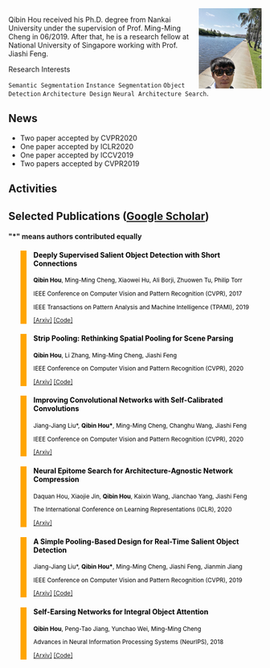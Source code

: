 

<img src="https://github.com/Andrew-Qibin/homepage/raw/master/photo.jpeg" align="right" height="160" width="125">

Qibin Hou received his Ph.D. degree from Nankai University under the supervision of Prof. Ming-Ming Cheng in 06/2019.
After that, he is a research fellow at National University of Singapore working with Prof. Jiashi Feng.
  
Research Interests

`Semantic Segmentation` `Instance Segmentation` `Object Detection`
`Architecture Design` `Neural Architecture Search`.    
  
  

## News

+ Two paper accepted by CVPR2020
+ One paper accepted by ICLR2020
+ One paper accepted by ICCV2019
+ Two papers accepted by CVPR2019

## Activities



## Selected Publications ([Google Scholar](https://scholar.google.com/citations?user=fF8OFV8AAAAJ&hl=en))

#### "*" means authors contributed equally

<blockquote style="color: black;  border-width: 12px; border-color: orange">   
  <h4><b>Deeply Supervised Salient Object Detection with Short Connections</b></h4>   
  <sub><p style="line-height:15px"> <b>Qibin Hou</b>, Ming-Ming Cheng, Xiaowei Hu, Ali Borji, Zhuowen Tu, Philip Torr</p> 
  <p style="line-height:15px">IEEE Conference on Computer Vision and Pattern Recognition (CVPR), 2017</p> 
  <p style="line-height:15px">IEEE Transactions on Pattern Analysis and Machine Intelligence (TPAMI), 2019</p>   
  <p style="line-height:15px color: red"> <a href="https://arxiv.org/pdf/1611.04849.pdf">[Arxiv]</a> <a href="https://github.com/Andrew-Qibin/DSS">[Code]</a></p>   
  </sub>
</blockquote>
 
<blockquote style="color: black;  border-width: 12px; border-color: orange">   
  <h4><b>Strip Pooling: Rethinking Spatial Pooling for Scene Parsing</b></h4>   
  <sub><p style="line-height:15px"> <b>Qibin Hou</b>, Li Zhang, Ming-Ming Cheng, Jiashi Feng</p> 
  <p style="line-height:15px">IEEE Conference on Computer Vision and Pattern Recognition (CVPR), 2020</p>   
  <p style="line-height:15px"> <a href="https://arxiv.org/pdf/2003.13328.pdf">[Arxiv]</a> <a href="https://github.com/Andrew-Qibin/SPNet">[Code]</a></p>   
  </sub>
</blockquote>
  
<blockquote style="color: black;  border-width: 12px; border-color: orange">   
  <h4><b>Improving Convolutional Networks with Self-Calibrated Convolutions</b></h4>   
  <sub><p style="line-height:15px"> Jiang-Jiang Liu*, <b>Qibin Hou*</b>, Ming-Ming Cheng, Changhu Wang, Jiashi Feng</p> 
  <p style="line-height:15px">IEEE Conference on Computer Vision and Pattern Recognition (CVPR), 2020</p>   
  <p style="line-height:15px"> <a href="http://mftp.mmcheng.net/Papers/20cvprSCNet.pdf">[Arxiv]</a></p>   
  </sub>
</blockquote>

<blockquote style="color: black;  border-width: 12px; border-color: orange">   
  <h4><b>Neural Epitome Search for Architecture-Agnostic Network Compression</b></h4>   
  <sub><p style="line-height:15px"> Daquan Hou, Xiaojie Jin, <b>Qibin Hou</b>, Kaixin Wang, Jianchao Yang, Jiashi Feng </p> 
  <p style="line-height:15px">The International Conference on Learning Representations (ICLR), 2020 </p>   
  <p style="line-height:15px"> <a href="https://arxiv.org/pdf/1907.05642.pdf">[Arxiv]</a></p>   
  </sub>
</blockquote>

<blockquote style="color: black;  border-width: 12px; border-color: orange">   
  <h4><b>A Simple Pooling-Based Design for Real-Time Salient Object Detection</b></h4>   
  <sub><p style="line-height:15px"> Jiang-Jiang Liu*, <b>Qibin Hou*</b>, Ming-Ming Cheng, Jiashi Feng, Jianmin Jiang</p> 
  <p style="line-height:15px">IEEE Conference on Computer Vision and Pattern Recognition (CVPR), 2019</p>   
  <p style="line-height:15px"> <a href="http://openaccess.thecvf.com/content_CVPR_2019/papers/Liu_A_Simple_Pooling-Based_Design_for_Real-Time_Salient_Object_Detection_CVPR_2019_paper.pdf">[Arxiv]</a> <a href="https://github.com/backseason/PoolNet">[Code]</a></p>   
  </sub>
</blockquote>

<blockquote style="color: black;  border-width: 12px; border-color: orange">   
  <h4><b>Self-Earsing Networks for Integral Object Attention</b></h4>   
  <sub><p style="line-height:15px"> <b>Qibin Hou</b>, Peng-Tao Jiang, Yunchao Wei, Ming-Ming Cheng </p> 
  <p style="line-height:15px">Advances in Neural Information Processing Systems (NeurIPS), 2018</p>   
  <p style="line-height:15px"> <a href="https://papers.nips.cc/paper/7336-self-erasing-network-for-integral-object-attention.pdf">[Arxiv]</a> <a href="https://github.com/Andrew-Qibin/SeeNet">[Code]</a></p>   
  </sub>
</blockquote>
  
  
